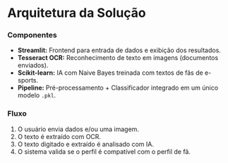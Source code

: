 # Arquitetura da Solução

### Componentes

- **Streamlit:** Frontend para entrada de dados e exibição dos resultados.
- **Tesseract OCR:** Reconhecimento de texto em imagens (documentos enviados).
- **Scikit-learn:** IA com Naive Bayes treinada com textos de fãs de e-sports.
- **Pipeline:** Pré-processamento + Classificador integrado em um único modelo `.pkl`.

### Fluxo

1. O usuário envia dados e/ou uma imagem.
2. O texto é extraído com OCR.
3. O texto digitado e extraído é analisado com IA.
4. O sistema valida se o perfil é compatível com o perfil de fã.
